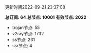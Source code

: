 更新时间2022-09-21 23:37:08

**总订阅: 64**
**总节点: 10001**
**有效节点: 2022**
- trojan节点: 55
- v2ray节点: 1732
- ss节点: 231
- ssr节点: 4
